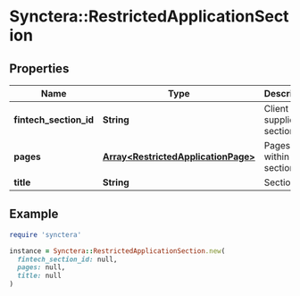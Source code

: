 # Synctera::RestrictedApplicationSection

## Properties

| Name | Type | Description | Notes |
| ---- | ---- | ----------- | ----- |
| **fintech_section_id** | **String** | Client supplied section ID | [optional] |
| **pages** | [**Array&lt;RestrictedApplicationPage&gt;**](RestrictedApplicationPage.md) | Pages within the section |  |
| **title** | **String** | Section title |  |

## Example

```ruby
require 'synctera'

instance = Synctera::RestrictedApplicationSection.new(
  fintech_section_id: null,
  pages: null,
  title: null
)
```

